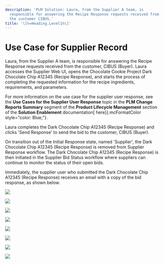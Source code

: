 ```yaml
---
description: 'PLM Solution: Laura, from the Supplier A team, is
  responsible for answering the Recipe Response requests received from
  the customer CIBUS.'
title: '\[%=Heading.Level1%\]'
---
```


Use Case for Supplier Record
============================

Laura, from the Supplier A team, is responsible for answering the Recipe
Response requests received from the customer, CIBUS (Buyer). Laura
accesses the Supplier Web UI, opens the Chocolate Cookie Project Dark
Chocolate Chip A12345 (Recipe Response), and starts the process of
completing the requested information for the recipe ingredients,
requirements, and parameters.

For more information on the use case for the supplier user response, see
the **Use Cases for the Supplier User Response** topic in the **PLM
Change Reports Summary** segment of the **Product Lifecycle Management**
section of the **Solution Enablement** documentation[
here]{.mcFormatColor style="color: Blue;"}.

Laura completes the Dark Chocolate Chip A12345 (Recipe Response) and
clicks \'Send Response\' to send the bid to the customer, CIBUS (Buyer).

On transition out of the Initial Response state, named \'Supplier\', the
Dark Chocolate Chip A12345 (Recipe Response) is removed from Supplier
Response workflow. The Dark Chocolate Chip A12345 (Recipe Response) is
then initiated in the Supplier Bid Status workflow where suppliers can
continue to monitor the status of their open bids.

Immediately, the supplier user who submitted the Dark Chocolate Chip
A12345 (Recipe Response) receives an email with a copy of the bid
response, as shown below.

![](../../../../Resources/Images/Solution%20Enablement/PLM/SupplierRecord6.png)

![](../../../../Resources/Images/Solution%20Enablement/PLM/SR7.png)

![](../../../../Resources/Images/Solution%20Enablement/PLM/SR8.png)

![](../../../../Resources/Images/Solution%20Enablement/PLM/P9.png)

![](../../../../Resources/Images/Solution%20Enablement/PLM/P10.png)

![](../../../../Resources/Images/Solution%20Enablement/PLM/P11.png)

![](../../../../Resources/Images/Solution%20Enablement/PLM/P12.png)

![](../../../../Resources/Images/Solution%20Enablement/PLM/P13.png)

 
